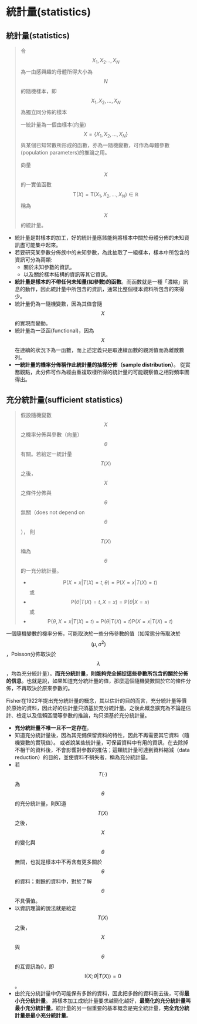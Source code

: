 # 統計量\(statistics\)

## 統計量\(statistics\)

> 令$$X_1,X_2\ldots,X_N$$ 為一由感興趣的母體所得大小為$$N$$的隨機樣本，即$$X_1,X_2, \ldots,X_N$$為獨立同分佈的樣本
>
>  一統計量為一個由樣本\(向量\)$$X=\{X_1,X_2, \ldots,X_N\}$$ 與某個已知常數所形成的函數，亦為一隨機變數，可作為母體參數\(population parameters\)的推論之用。
>
> 向量$$X$$的一實值函數$$\mathrm{T}(X)=\mathrm{T}(X_1,X_2,\ldots ,X_N ) \in \mathbb{R}$$稱為$$X$$的統計量。

*  統計量是對樣本的加工，好的統計量應該能夠將樣本中關於母體分佈的未知資訊盡可能集中起來。
* 若要研究某參數分佈族中的未知參數，為此抽取了一組樣本，樣本中所包含的資訊可分為兩類:
  * 關於未知參數的資訊。
  * 以及關於樣本結構的資訊等其它資訊。
* **統計量是樣本的不帶任何未知量\(如參數\)的函數**。而函數就是一種「濃縮」訊息的動作，因此統計量中所包含的資訊，通常比整個樣本資料所包含的來得少。
* 統計量仍為一隨機變數，因為其值會隨$$X$$的實現而變動。
* 統計量為一泛函\(functional\)，因為$$X$$在連續的狀況下為一函數，而上述定義只是取連續函數的觀測值而為離散數列。
* **一統計量的機率分佈稱作此統計量的抽樣分佈（sample distribution）**。  從實務觀點，此分佈可作為經由重複取樣所得的統計量的可能觀察值之相對頻率圖得出。

## 充分統計量\(sufficient statistics\)

> 假設隨機變數$$X$$之機率分佈與參數（向量）$$\theta$$有關。若給定一統計量 $$T(X)$$之後，$$X$$之條件分佈與$$\theta$$無關（does not depend on $$\theta$$）， 則$$T(X)$$稱為$$\theta$$的一充分統計量。
>
> * $$\mathrm{P}(X=x|T(X)=t, \theta)=\mathrm{P}(X=x|T(X)=t)$$或
> * $$\mathrm{P} (\theta|T(X)=t, X=x) = \mathrm{P}(\theta|X=x)$$或
> * $$\mathrm{P}(\theta, X=x|T(X)=t)=\mathrm{P}(\theta|T(X)=t) \mathrm{P}(X=x|T(X)=t)$$

一個隨機變數的機率分佈，可能取決於一些分佈參數的值（如常態分佈取決於$$(\mu, \sigma^2)$$ ，Poisson分佈取決於$$\lambda$$，均為充分統計量）。**而充分統計量，則能夠完全捕捉這些參數所包含的關於分佈的信息**。也就是說，如果知道充分統計量的值，那麼這個隨機變數關於它的條件分佈，不再取決於原來參數的。

 Fisher在1922年提出充分統計量的概念，其以估計的目的而言，充分統計量等價於原始的資料，因此好的估計量只須基於充分統計量。之後此概念擴充為不論是估計、檢定以及信賴區間等參數的推論，均只須基於充分統計量。

* **充分統計量不唯一且不一定存在**。
* 知道充分統計量後，因為其完備保留資料的特性，因此不再需要其它資料（隨機變數的實現值）。  或者說某些統計量，可保留資料中有用的資訊，在去除掉不相干的資料後，不會影響對參數的推估；這類統計量可達到資料縮減（data reduction）的目的，並使資料不損失者，稱為充分統計量。
* 若$$T(\cdot)$$為$$\theta$$的充分統計量，則知道$$T(X)$$之後，$$X$$的變化與$$\theta$$無關，也就是樣本中不再含有更多關於$$\theta$$的資料；剩餘的資料中，對於了解$$\theta$$不具價值。
* 以資訊理論的說法就是給定$$T(X)$$之後，$$X$$與$$\theta$$的互資訊為0，即$$\mathrm{I}(X;\theta|T(X))=0$$。
* 由於充分統計量中仍可能保有多餘的資料，因此把多餘的資料刪去後，可得**最小充分統計量**。  將樣本加工成統計量要求越簡化越好，**最簡化的充分統計量叫最小充分統計量**。統計量的另一個重要的基本概念是完全統計量，**完全充分統計量是最小充分統計量**。











